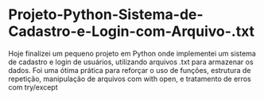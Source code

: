 # Projeto-Python-Sistema-de-Cadastro-e-Login-com-Arquivo-.txt
Hoje finalizei um pequeno projeto em Python onde implementei um sistema de cadastro e login de usuários, utilizando arquivos .txt para armazenar os dados. Foi uma ótima prática para reforçar o uso de funções, estrutura de repetição, manipulação de arquivos com with open, e tratamento de erros com try/except
